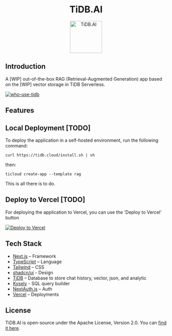 
<div align="center">
<h1>TiDB.AI</h1>
  <a href='https://tidb.cloud/?utm_source=github&utm_medium=tidb.ai'>
    <img src="https://raw.githubusercontent.com/pingcap/tidb.ai/main/www/public/nextra/icon-light.svg" alt="TiDB.AI" height=100></img>
  </a>
</div>

## Introduction
A [WIP] out-of-the-box RAG (Retrieval-Augmented Generation) app based on the [WIP] vector storage in TiDB Serverless.

[![who-use-tidb](https://github.com/pingcap/tidb.ai/assets/1237528/0784e26e-8392-4bbe-bda1-6a680b12a805)](url)


## Features

## Local Deployment [TODO]
To deploy the application in a self-hosted environment, run the following command:

```shell
curl https://tidb.cloud/install.sh | sh
```
then:
```shell
ticloud create-app --template rag
```

This is all there is to do.

## Deploy to Vercel [TODO]
For deploying the application to Vercel, you can use the 'Deploy to Vercel' button

[![Deploy to Vercel](https://vercel.com/button)](https://vercel.com/import/project?template=YOUR_GITHUB_REPOSITORY_URL)


## Tech Stack
- [Next.js](https://nextjs.org/) – Framework
- [TypeScript](https://www.typescriptlang.org/) – Language
- [Tailwind](https://tailwindcss.com/) – CSS
- [shadcn/ui](https://ui.shadcn.com/) - Design
- [TiDB](https://tidb.cloud/) – Database to store chat history, vector, json, and analytic
- [Kysely](https://kysely.dev/) - SQL query builder
- [NextAuth.js](https://next-auth.js.org/) – Auth
- [Vercel](https://vercel.com/) – Deployments

## License
TiDB.AI is open-source under the Apache License, Version 2.0. You can [find it here](/LICENSE.txt).
